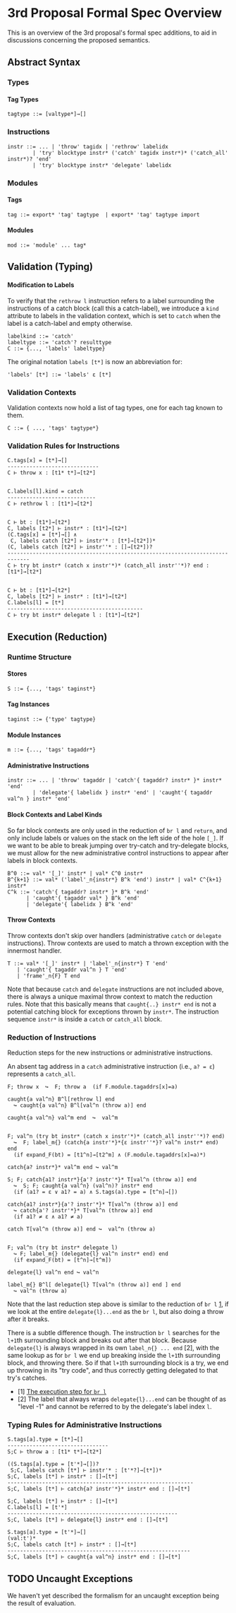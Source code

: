 # 3rd Proposal Formal Spec Overview

This is an overview of the 3rd proposal's formal spec additions, to aid in discussions concerning the proposed semantics.

## Abstract Syntax

### Types

#### Tag Types

```
tagtype ::= [valtype*]→[]
```

### Instructions

```
instr ::= ... | 'throw' tagidx | 'rethrow' labelidx
        | 'try' blocktype instr* ('catch' tagidx instr*)* ('catch_all' instr*)? 'end'
        | 'try' blocktype instr* 'delegate' labelidx
```

### Modules

#### Tags

```
tag ::= export* 'tag' tagtype  | export* 'tag' tagtype import
```

#### Modules

```
mod ::= 'module' ... tag*
```

## Validation (Typing)

#### Modification to Labels

To verify that the `rethrow l` instruction refers to a label surrounding the instructions of a catch block (call this a catch-label), we introduce a `kind` attribute to labels in the validation context, which is set to `catch` when the label is a catch-label and empty otherwise.

```
labelkind ::= 'catch'
labeltype ::= 'catch'? resulttype
C ::= {..., 'labels' labeltype}
```

The original notation `labels [t*]` is now an abbreviation for:

```
'labels' [t*] ::= 'labels' ε [t*]
```

### Validation Contexts

Validation contexts now hold a list of tag types, one for each tag known to them.
```
C ::= { ..., 'tags' tagtype*}
```

### Validation Rules for Instructions


```
C.tags[x] = [t*]→[]
-----------------------------
C ⊢ throw x : [t1* t*]→[t2*]


C.labels[l].kind = catch
----------------------------
C ⊢ rethrow l : [t1*]→[t2*]


C ⊢ bt : [t1*]→[t2*]
C, labels [t2*] ⊢ instr* : [t1*]→[t2*]
(C.tags[x] = [t*]→[] ∧
 C, labels catch [t2*] ⊢ instr'* : [t*]→[t2*])*
(C, labels catch [t2*] ⊢ instr''* : []→[t2*])?
-----------------------------------------------------------------------------
C ⊢ try bt instr* (catch x instr'*)* (catch_all instr''*)? end : [t1*]→[t2*]


C ⊢ bt : [t1*]→[t2*]
C, labels [t2*] ⊢ instr* : [t1*]→[t2*]
C.labels[l] = [t*]
-------------------------------------------
C ⊢ try bt instr* delegate l : [t1*]→[t2*]
```

## Execution (Reduction)

### Runtime Structure

#### Stores

```
S ::= {..., 'tags' taginst*}
```

#### Tag Instances

```
taginst ::= {'type' tagtype}
```

#### Module Instances

```
m ::= {..., 'tags' tagaddr*}
```

#### Administrative Instructions

```
instr ::= ... | 'throw' tagaddr | 'catch'{ tagaddr? instr* }* instr* 'end'
        | 'delegate'{ labelidx } instr* 'end' | 'caught'{ tagaddr val^n } instr* 'end'
```

#### Block Contexts and Label Kinds

So far block contexts are only used in the reduction of `br l` and `return`, and only include labels or values on the stack on the left side of the hole `[_]`. If we want to be able to break jumping over try-catch and try-delegate blocks, we must allow for the new administrative control instructions to appear after labels in block contexts.

```
B^0 ::= val* '[_]' instr* | val* C^0 instr*
B^{k+1} ::= val* ('label'_n{instr*} B^k 'end') instr* | val* C^{k+1} instr*
C^k ::= 'catch'{ tagaddr? instr* }* B^k 'end'
      | 'caught'{ tagaddr val* } B^k 'end'
      | 'delegate'{ labelidx } B^k 'end'
```

#### Throw Contexts

Throw contexts don't skip over handlers (administrative `catch` or `delegate` instructions).
Throw contexts are used to match a thrown exception with the innermost handler.

```
T ::= val* '[_]' instr* | 'label'_n{instr*} T 'end'
   | 'caught'{ tagaddr val^n } T 'end'
   | 'frame'_n{F} T end
```

Note that because `catch` and `delegate` instructions are not included above, there is always a unique maximal throw context to match the reduction rules. Note that this basically means that `caught{..} instr* end` is not a potential catching block for exceptions thrown by `instr*`. The instruction sequence `instr*` is inside a `catch` or `catch_all` block.

### Reduction of Instructions

Reduction steps for the new instructions or administrative instructions.

An absent tag address in a `catch` administrative instruction (i.e., `a? = ε`) represents a `catch_all`.

```
F; throw x  ↪  F; throw a  (if F.module.tagaddrs[x]=a)

caught{a val^n} B^l[rethrow l] end
  ↪ caught{a val^n} B^l[val^n (throw a)] end

caught{a val^n} val^m end  ↪  val^m


F; val^n (try bt instr* (catch x instr'*)* (catch_all instr''*)? end)
  ↪  F; label_m{} (catch{a instr'*}*{ε instr''*}? val^n instr* end) end
  (if expand_F(bt) = [t1^n]→[t2^m] ∧ (F.module.tagaddrs[x]=a)*)

catch{a? instr*}* val^m end ↪ val^m

S; F; catch{a1? instr*}{a'? instr'*}* T[val^n (throw a)] end
  ↪  S; F; caught{a val^n} (val^n)? instr* end
  (if (a1? = ε ∨ a1? = a) ∧ S.tags(a).type = [t^n]→[])

catch{a1? instr*}{a'? instr'*}* T[val^n (throw a)] end
  ↪ catch{a'? instr'*}* T[val^n (throw a)] end
  (if a1? ≠ ε ∧ a1? ≠ a)

catch T[val^n (throw a)] end ↪  val^n (throw a)


F; val^n (try bt instr* delegate l)
  ↪ F; label_m{} (delegate{l} val^n instr* end) end
  (if expand_F(bt) = [t^n]→[t^m])

delegate{l} val^n end ↪ val^n

label_m{} B^l[ delegate{l} T[val^n (throw a)] end ] end
  ↪ val^n (throw a)
```

Note that the last reduction step above is similar to the reduction of `br l` [1](https://webassembly.github.io/spec/core/exec/instructions.html#xref-syntax-instructions-syntax-instr-control-mathsf-br-l), if we look at the entire `delegate{l}...end` as the `br l`, but also doing a throw after it breaks.

There is a subtle difference though. The instruction `br l` searches for the `l+1`th surrounding block and breaks out after that block. Because `delegate{l}` is always wrapped in its own `label_n{} ... end` [2], with the same lookup as for `br l` we end up breaking inside the `l+1`th surrounding block, and throwing there. So if that `l+1`th surrounding block is a try, we end up throwing in its "try code", and thus correctly getting delegated to that try's catches.

- [1] [The execution step for `br l`](https://webassembly.github.io/spec/core/exec/instructions.html#xref-syntax-instructions-syntax-instr-control-mathsf-br-l)  
- [2] The label that always wraps `delegate{l}...end` can be thought of as "level -1" and cannot be referred to by the delegate's label index `l`.

### Typing Rules for Administrative Instructions

```
S.tags[a].type = [t*]→[]
--------------------------------
S;C ⊢ throw a : [t1* t*]→[t2*]

((S.tags[a].type = [t'*]→[])?
 S;C, labels catch [t*] ⊢ instr'* : [t'*?]→[t*])*
S;C, labels [t*] ⊢ instr* : []→[t*]
-----------------------------------------------------------
S;C, labels [t*] ⊢ catch{a? instr'*}* instr* end : []→[t*]

S;C, labels [t*] ⊢ instr* : []→[t*]
C.labels[l] = [t'*]
------------------------------------------------------
S;C, labels [t*] ⊢ delegate{l} instr* end : []→[t*]

S.tags[a].type = [t'*]→[]
(val:t')*
S;C, labels catch [t*] ⊢ instr* : []→[t*]
----------------------------------------------------------
S;C, labels [t*] ⊢ caught{a val^n} instr* end : []→[t*]
```

## TODO Uncaught Exceptions

We haven't yet described the formalism for an uncaught exception being the result of evaluation.
